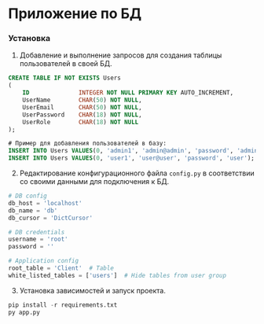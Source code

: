 # Приложение по БД

### Установка
1. Добавление и выполнение запросов для создания таблицы пользователей в своей БД.
```sql
CREATE TABLE IF NOT EXISTS Users
(
    ID              INTEGER NOT NULL PRIMARY KEY AUTO_INCREMENT,
    UserName        CHAR(50) NOT NULL,
    UserEmail       CHAR(50) NOT NULL,
    UserPassword    CHAR(18) NOT NULL,
    UserRole	    CHAR(18) NOT NULL
);

# Пример для добавления пользователей в базу:
INSERT INTO Users VALUES(0, 'admin1', 'admin@admin', 'password', 'admin');
INSERT INTO Users VALUES(0, 'user1', 'user@user', 'password', 'user');
```
2. Редактирование конфигурационного файла ```config.py``` в соответствии 
   со своими данными для подключения к БД.
```python
# DB config
db_host = 'localhost'
db_name = 'db'
db_cursor = 'DictCursor'

# DB credentials
username = 'root'
password = ''

# Application config
root_table = 'Client'  # Table
white_listed_tables = ['users']  # Hide tables from user group

```
3. Установка зависимостей и запуск проекта.
```python
pip install -r requirements.txt
py app.py
```